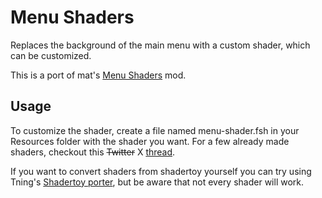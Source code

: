 # Menu Shaders
Replaces the background of the main menu with a custom shader, which can be customized.

This is a port of mat's [Menu Shaders](https://github.com/matcool/small-gd-mods/blob/3e1783c7e281cbbccd53f9c4ceb697d5a6f839dd/src/menu-shaders.cpp) mod.

## Usage
To customize the shader, create a file named menu-shader.fsh in your Resources folder with the shader you want.
For a few already made shaders, checkout this ~~Twitter~~ X [thread](https://twitter.com/mateus44_/status/1412108556921344006?s=20).

If you want to convert shaders from shadertoy yourself you can try using Tning's [Shadertoy porter](https://shadertoyporter.github.io/), but be aware that not every shader will work.
